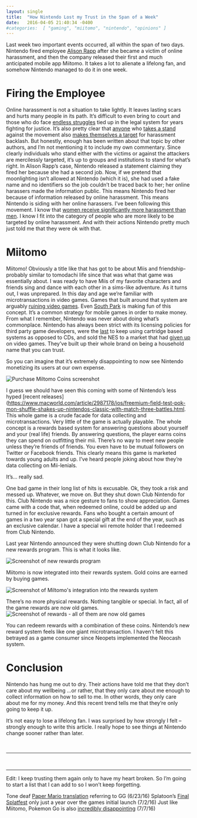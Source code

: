```yaml
---
layout: single
title:  "How Nintendo Lost my Trust in the Span of a Week"
date:   2016-04-05 21:40:34 -0400 
#categories:  [ "gaming", "miitomo", "nintendo", "opinions" ]
---
```


Last week two important events occurred, all within the span of two days. Nintendo fired employee [Alison Rapp](https://kotaku.com/nintendo-employee-terminated-after-smear-campaign-over-1768100368) after she became a victim of online harassment, and then the company released their first and much anticipated mobile app Miitomo. It takes a lot to alienate a lifelong fan, and somehow Nintendo managed to do it in one week.

# Firing the Employee
Online harassment is not a situation to take lightly. It leaves lasting scars and hurts many people in its path. It’s difficult to even bring to court and those who do face [endless struggles](https://www.washingtonpost.com/news/the-intersect/wp/2016/02/17/in-the-battle-of-internet-mobs-vs-the-law-the-internet-mobs-have-won/) tied up in the legal system for years fighting for justice. It’s also pretty clear that [anyone](https://www.wehuntedthemammoth.com/2014/10/11/yet-another-woman-in-gaming-has-been-driven-from-her-home-by-death-threats/) who [takes a stand](https://www.theguardian.com/technology/2015/aug/29/anita-sarkeesian-gamergate-interview-jessica-valenti) against the movement also [makes themselves a target](https://kotaku.com/felicia-day-and-gamergate-this-is-what-happens-now-1650544129) for harassment backlash. But honestly, enough has been written about that topic by other authors, and I’m not mentioning it to include my own commentary. Since clearly individuals who stand either with the victims or against the attackers are mercilessly targeted, it’s up to groups and institutions to stand for what’s right. In Alison Rapp’s case, Nintendo released a statement claiming they fired her because she had a second job. Now, if we pretend that moonlighting isn’t allowed at Nintendo (which it is), she had used a fake name and no identifiers so the job couldn’t be traced back to her; her online harassers made the information public. This means Nintendo fired her because of information released by online harassment. This means Nintendo is siding with her online harassers.
I’ve been following this movement. I know that [women receive significantly more harassment than men](https://www.independent.co.uk/life-style/gadgets-and-tech/gaming/gamergate-data-shows-women-have-received-more-negative-tweets-than-men-9819254.html). I know I fit into the category of people who are more likely to be targeted by online harassment. And with their actions Nintendo pretty much just told me that they were ok with that.

 

# Miitomo
Miitomo! Obviously a title like that has got to be about Miis and friendship- probably similar to tomodachi life since that was what that game was essentially about. I was ready to have Miis of my favorite characters and friends sing and dance with each other in a sims-like adventure.
As it turns out, I was unprepared.
In this day and age we’re familiar with microtransactions in video games. Games that built around that system are arguably [ruining video games](https://www.businessinsider.com/microtransactions-are-ruining-video-games-2015-4). Even [South Park](https://en.wikipedia.org/wiki/Freemium_Isn%27t_Free) is making fun of this concept. It’s a common strategy for mobile games in order to make money.
From what I remember, Nintendo was never about doing what’s commonplace. Nintendo has always been strict with its licensing policies for third party game developers, were the [last](https://www.gamefaqs.com/n64/916387-nintendo-64/reviews/71974) to keep using cartridge based systems as opposed to CDs, and sold the NES to a market that had [given up](https://en.wikipedia.org/wiki/North_American_video_game_crash_of_1983) on video games. They’ve built up their whole brand on being a household name that you can trust.

So you can imagine that it’s extremely disappointing to now see Nintendo monetizing its users at our own expense.

![Purchase Miltomo Coins screenshot](https://i0.wp.com/adinashanholtz.com/wp-content/uploads/2016/04/IMG_4424.png)

I guess we should have seen this coming with some of Nintendo’s less hyped [recent releases](https://www.macworld.com/article/2987178/ios/freemium-field-test-pok-mon-shuffle-shakes-up-nintendos-classic-with-match-three-battles.html.
This whole game is a crude facade for data collecting and microtransactions. Very little of the game is actually playable. The whole concept is a rewards based system for answering questions about yourself and your (real life) friends. By answering questions, the player earns coins they can spend on outfitting their mii. There’s no way to meet new people unless they’re friends of friends. You even have to be mutual followers on Twitter or Facebook friends. This clearly means this game is marketed towards young adults and up. I’ve heard people joking about how they’re data collecting on Mii-lenials.

It’s… really sad.

One bad game in their long list of hits is excusable. Ok, they took a risk and messed up. Whatever, we move on.
But they shut down Club Nintendo for this.
Club Nintendo was a nice gesture to fans to show appreciation. Games came with a code that, when redeemed online, could be added up and turned in for exclusive rewards. Fans who bought a certain amount of games in a two year span got a special gift at the end of the year, such as an exclusive calendar. I have a special wii remote holder that I redeemed from Club Nintendo.

Last year Nintendo announced they were shutting down Club Nintendo for a new rewards program. This is what it looks like.

![Screenshot of new rewards program](https://i2.wp.com/adinashanholtz.com/wp-content/uploads/2016/04/Screen-Shot-2016-04-05-at-5.12.16-PM.png)

Miitomo is now integrated into their rewards system. Gold coins are earned by buying games.

![Screenshot of Miltomo's integration into the rewards system](https://i2.wp.com/adinashanholtz.com/wp-content/uploads/2016/04/Screen-Shot-2016-04-05-at-5.12.47-PM.png)

There’s no more physical rewards. Nothing tangible or special. In fact, all of the game rewards are now old games.
![Screenshot of rewards - all of them are now old games](https://i1.wp.com/adinashanholtz.com/wp-content/uploads/2016/04/Screen-Shot-2016-04-05-at-5.12.30-PM.png)

You can redeem rewards with a combination of these coins.
Nintendo’s new reward system feels like one giant microtransaction. I haven’t felt this betrayed as a game consumer since Neopets implemented the Neocash system.

# Conclusion
Nintendo has hung me out to dry. Their actions have told me that they don’t care about my wellbeing …or rather, that they only care about me enough to collect information on how to sell to me. In other words, they only care about me for my money. And this recent trend tells me that they’re only going to keep it up.

It’s not easy to lose a lifelong fan. I was surprised by how strongly I felt – strongly enough to write this article. I really hope to see things at Nintendo change sooner rather than later.

<br /><hr /><br />

_____

Edit: I keep trusting them again only to have my heart broken. So I’m going to start a list that I can add to so I won’t keep forgetting.

Tone deaf [Paper Mario translation](https://www.polygon.com/2016/6/23/12014436/nintendo-paper-mario-color-splash-gamergate) referring to GG (6/23/16)
Splatoon’s [Final Splatfest](https://www.techtimes.com/articles/168028/20160702/final-splatoon-splatfest-details-revealed-its-callie-against-marie.htm) only just a year over the games initial launch (7/2/16)
Just like Miitomo, Pokemon Go is also [incredibly disappointing](https://www.forbes.com/sites/davidthier/2016/07/07/pokemon-go-servers-seem-to-be-struggling/#6582e3e94958) (7/7/16)
